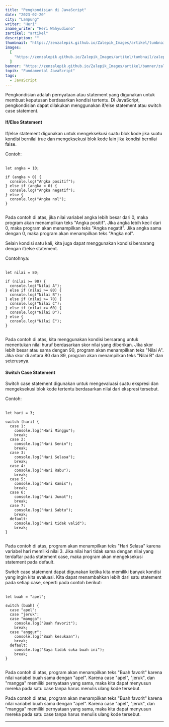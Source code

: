 ```yaml
---
title: "Pengkondisian di JavaScript"
date: "2023-02-20"
city: "Lampung"
writer: "Heri"
zname_writer: "Heri Wahyudiono"
zartikel: "artikel"
description: ""
thumbnail: "https://zenzalepik.github.io/Zalepik_Images/artikel/tumbnail/zalepik_thumbnail_pengkondisian%20di%20javascript.png"
images:
  [
    "https://zenzalepik.github.io/Zalepik_Images/artikel/tumbnail/zalepik_thumbnail_pengkondisian%20di%20javascript.png",
  ]
banner: "https://zenzalepik.github.io/Zalepik_Images/artikel/banner/zalepik_banner_pengkondisian di javascript.png"
topik: "Fundamental JavaScript"
tags:
  - JavaScript
---
```


Pengkondisian adalah pernyataan atau statement yang digunakan untuk membuat keputusan berdasarkan kondisi tertentu. Di JavaScript, pengkondisian dapat dilakukan menggunakan if/else statement atau switch case statement.

#### If/Else Statement

If/else statement digunakan untuk mengeksekusi suatu blok kode jika suatu kondisi bernilai true dan mengeksekusi blok kode lain jika kondisi bernilai false.

Contoh:

<pre class="language-javascript">
  <code class="language-javascript">
let angka = 10;

if (angka > 0) {
  console.log("Angka positif");
} else if (angka < 0) {
  console.log("Angka negatif");
} else {
  console.log("Angka nol");
}
  </code>
</pre>

<div class="zbarisbaru"></div>

Pada contoh di atas, jika nilai variabel angka lebih besar dari 0, maka program akan menampilkan teks "Angka positif". Jika angka lebih kecil dari 0, maka program akan menampilkan teks "Angka negatif". Jika angka sama dengan 0, maka program akan menampilkan teks "Angka nol".

<div class="zbarisbaru"></div>

Selain kondisi satu kali, kita juga dapat menggunakan kondisi bersarang dengan if/else statement. 

Contohnya:

<pre class="language-javascript">
  <code class="language-javascript">
let nilai = 80;

if (nilai >= 90) {
  console.log("Nilai A");
} else if (nilai >= 80) {
  console.log("Nilai B");
} else if (nilai >= 70) {
  console.log("Nilai C");
} else if (nilai >= 60) {
  console.log("Nilai D");
} else {
  console.log("Nilai E");
}
  </code>
</pre>

Pada contoh di atas, kita menggunakan kondisi bersarang untuk menentukan nilai huruf berdasarkan skor nilai yang diberikan. Jika skor lebih besar atau sama dengan 90, program akan menampilkan teks "Nilai A". Jika skor di antara 80 dan 89, program akan menampilkan teks "Nilai B" dan seterusnya.

#### Switch Case Statement

Switch case statement digunakan untuk mengevaluasi suatu ekspresi dan mengeksekusi blok kode tertentu berdasarkan nilai dari ekspresi tersebut.

Contoh:

<pre class="language-javascript">
  <code class="language-javascript">
let hari = 3;

switch (hari) {
  case 1:
    console.log("Hari Minggu");
    break;
  case 2:
    console.log("Hari Senin");
    break;
  case 3:
    console.log("Hari Selasa");
    break;
  case 4:
    console.log("Hari Rabu");
    break;
  case 5:
    console.log("Hari Kamis");
    break;
  case 6:
    console.log("Hari Jumat");
    break;
  case 7:
    console.log("Hari Sabtu");
    break;
  default:
    console.log("Hari tidak valid");
    break;
}
  </code>
</pre>

Pada contoh di atas, program akan menampilkan teks "Hari Selasa" karena variabel hari memiliki nilai 3. Jika nilai hari tidak sama dengan nilai yang terdaftar pada statement case, maka program akan mengeksekusi statement pada default.

<div class="zbarisbaru"></div>

Switch case statement dapat digunakan ketika kita memiliki banyak kondisi yang ingin kita evaluasi. Kita dapat menambahkan lebih dari satu statement pada setiap case, seperti pada contoh berikut:

<pre class="language-javascript">
  <code class="language-javascript">
let buah = "apel";

switch (buah) {
  case "apel":
  case "jeruk":
  case "mangga":
    console.log("Buah favorit");
    break;
  case "anggur":
    console.log("Buah kesukaan");
    break;
  default:
    console.log("Saya tidak suka buah ini");
    break;
}
  </code>
</pre>

Pada contoh di atas, program akan menampilkan teks "Buah favorit" karena nilai variabel buah sama dengan "apel". Karena case "apel", "jeruk", dan "mangga" memiliki pernyataan yang sama, maka kita dapat menyusun mereka pada satu case tanpa harus menulis ulang kode tersebut.

<div class="zbarisbaru"></div>

Pada contoh di atas, program akan menampilkan teks "Buah favorit" karena nilai variabel buah sama dengan "apel". Karena case "apel", "jeruk", dan "mangga" memiliki pernyataan yang sama, maka kita dapat menyusun mereka pada satu case tanpa harus menulis ulang kode tersebut.


<div class="zbarisbaru"></div>
<div class="zbarisbaru"></div>

---
